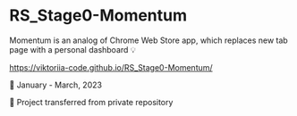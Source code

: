 # RS_Stage0-Momentum
Momentum is an analog of Chrome Web Store app, which replaces new tab page with a personal dashboard :bulb:

https://viktoriia-code.github.io/RS_Stage0-Momentum/

📅 January - March, 2023

📌 Project transferred from private repository
